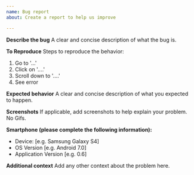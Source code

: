 ```yaml
---
name: Bug report
about: Create a report to help us improve

---
```


**Describe the bug**
A clear and concise description of what the bug is.

**To Reproduce**
Steps to reproduce the behavior:
1. Go to '...'
2. Click on '....'
3. Scroll down to '....'
4. See error

**Expected behavior**
A clear and concise description of what you expected to happen.

**Screenshots**
If applicable, add screenshots to help explain your problem. No Gifs.

**Smartphone (please complete the following information):**
 - Device: [e.g. Samsung Galaxy S4]
 - OS Version [e.g. Android 7.0]
 - Application Version [e.g. 0.6]

**Additional context**
Add any other context about the problem here.
